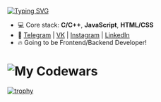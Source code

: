 [![Typing SVG](https://readme-typing-svg.herokuapp.com?multiline=true&lines=Islam+Taisumov)](https://git.io/typing-svg)
+ 💻 Core stack: **C/С++**, **JavaScript**, **HTML/CSS** 
+ 🚀 [Telegram](https://t.me/taisumov) | [VK](https://www.vk.com/taisumoov) | [Instagram](https://www.instagram.com/_taisumov) | [LinkedIn](https://www.linkedin.com/in/taisumov/)
+ 🔥 Going to be Frontend/Backend Developer!
# ![My Codewars](https://www.codewars.com/users/taisumov/badges/large)

[![trophy](https://github-profile-trophy.vercel.app/?username=taisumov)](https://github.com/taisumov/github-profile-trophy)

<!--
**taisumov/taisumov** is a ✨ _special_ ✨ repository because its `README.md` (this file) appears on your GitHub profile.

Here are some ideas to get you started:

- 🔭 I’m currently working on ...
- 🌱 I’m currently learning ...
- 👯 I’m looking to collaborate on ...
- 🤔 I’m looking for help with ...
- 💬 Ask me about ...
- 📫 How to reach me: ...
- 😄 Pronouns: ...
- ⚡ Fun fact: ...
-->
